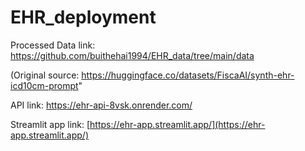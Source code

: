 # EHR_deployment
Processed Data link: https://github.com/buithehai1994/EHR_data/tree/main/data

(Original source: https://huggingface.co/datasets/FiscaAI/synth-ehr-icd10cm-prompt"

API link: https://ehr-api-8vsk.onrender.com/

Streamlit app link: [https://ehr-app.streamlit.app/](https://ehr-app.streamlit.app/)
